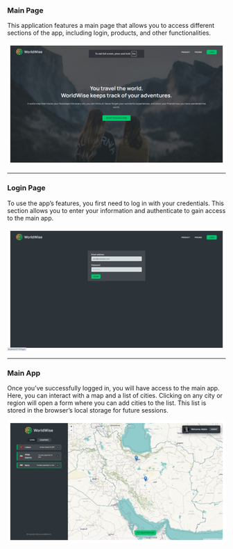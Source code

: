### Main Page

This application features a main page that allows you to access different sections of the app, including login, products, and other functionalities.

<img src="./media/Screenshot-1.png" alt="Main Page">

---

### Login Page

To use the app’s features, you first need to log in with your credentials. This section allows you to enter your information and authenticate to gain access to the main app.

<img src="./media/Screenshot-2.png" alt="Login Page">

---

### Main App

Once you’ve successfully logged in, you will have access to the main app. Here, you can interact with a map and a list of cities. Clicking on any city or region will open a form where you can add cities to the list. This list is stored in the browser’s local storage for future sessions.

<img src="./media/Screenshot-3.png" alt="Main App">
